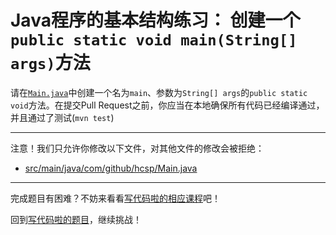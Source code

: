 # Java程序的基本结构练习： 创建一个`public static void main(String[] args)`方法

请在[`Main.java`](https://github.com/hcsp/create-a-psvm-method/blob/master/src/main/java/com/github/hcsp/Main.java)中创建一个名为`main`、参数为`String[] args`的`public static void`方法。在提交Pull Request之前，你应当在本地确保所有代码已经编译通过，并且通过了测试(`mvn test`)

-----
注意！我们只允许你修改以下文件，对其他文件的修改会被拒绝：
- [src/main/java/com/github/hcsp/Main.java](https://github.com/hcsp/create-a-psvm-method/blob/master/src/main/java/com/github/hcsp/Main.java)
-----


完成题目有困难？不妨来看看[写代码啦的相应课程](https://xiedaimala.com/tasks/316bb6cc-6aa6-4dac-85e4-ce1c01b72c83/video_tutorials/9bf596ed-281c-410b-b7b4-ede13dd39c03)吧！

回到[写代码啦的题目](https://xiedaimala.com/tasks/316bb6cc-6aa6-4dac-85e4-ce1c01b72c83/quizzes/6d7321b8-7c8d-4a8d-ad74-50c1c652718a)，继续挑战！
